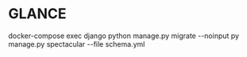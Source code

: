 # GLANCE

docker-compose exec django python manage.py migrate --noinput
py manage.py spectacular --file schema.yml
